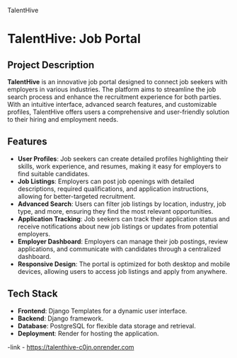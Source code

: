 TalentHive 
# TalentHive: Job Portal

## Project Description

**TalentHive** is an innovative job portal designed to connect job seekers with employers in various industries. The platform aims to streamline the job search process and enhance the recruitment experience for both parties. With an intuitive interface, advanced search features, and customizable profiles, TalentHive offers users a comprehensive and user-friendly solution to their hiring and employment needs.

## Features

- **User Profiles**: Job seekers can create detailed profiles highlighting their skills, work experience, and resumes, making it easy for employers to find suitable candidates.
- **Job Listings**: Employers can post job openings with detailed descriptions, required qualifications, and application instructions, allowing for better-targeted recruitment.
- **Advanced Search**: Users can filter job listings by location, industry, job type, and more, ensuring they find the most relevant opportunities.
- **Application Tracking**: Job seekers can track their application status and receive notifications about new job listings or updates from potential employers.
- **Employer Dashboard**: Employers can manage their job postings, review applications, and communicate with candidates through a centralized dashboard.
- **Responsive Design**: The portal is optimized for both desktop and mobile devices, allowing users to access job listings and apply from anywhere.

## Tech Stack

- **Frontend**: Django Templates for a dynamic user interface.
- **Backend**: Django framework.
- **Database**: PostgreSQL for flexible data storage and retrieval.
- **Deployment**: Render for hosting the application.



 -link - https://talenthive-c0jn.onrender.com

